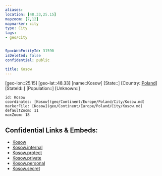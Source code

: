 ```yaml
---
aliases: 
location: [48.33,25.15]
mapzoom: [7,12] 
mapmarker: city 
type: City
tags:
- geo/City


SpocWebEntityId: 31590
isDeleted: false
confidential: public

title: Kosow
---
```

[geo-lon::25.15]
[geo-lat::48.33]
[name::Kosow]
[State::]
[Country::[Poland](geo/Continent/Europe/Poland.md)]
[StateId::]
[Population::]
[Unknown::]


```leaflet
id: Kosow
coordinates: [Kosow](geo/Continent/Europe/Poland/City/Kosow.md)
markerFile: [Kosow](geo/Continent/Europe/Poland/City/Kosow.md)
defaultZoom: 11 
maxZoom: 18
```


## Confidential Links & Embeds: 
- [Kosow](../../../../../../_public/geo/Continent/Europe/Poland/City/Kosow.md) 
- [Kosow.internal](../../../../../../_internal/geo/Continent/Europe/Poland/City/Kosow.internal.md) 
- [Kosow.protect](../../../../../../_protect/geo/Continent/Europe/Poland/City/Kosow.protect.md) 
- [Kosow.private](../../../../../../_private/geo/Continent/Europe/Poland/City/Kosow.private.md) 
- [Kosow.personal](../../../../../../_personal/geo/Continent/Europe/Poland/City/Kosow.personal.md) 
- [Kosow.secret](../../../../../../_secret/geo/Continent/Europe/Poland/City/Kosow.secret.md) 
